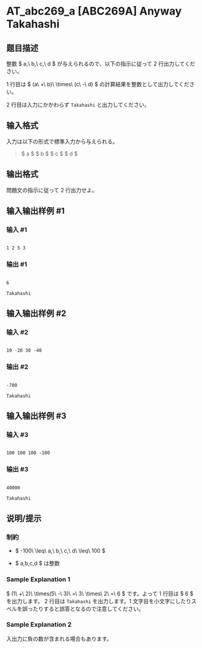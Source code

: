 # AT_abc269_a [ABC269A] Anyway Takahashi

## 题目描述

[problemUrl]: https://atcoder.jp/contests/abc269/tasks/abc269_a

整数 $ a,\ b,\ c,\ d $ が与えられるので、以下の指示に従って 2 行出力してください。

1 行目は $ (a\ +\ b)\ \times\ (c\ -\ d) $ の計算結果を整数として出力してください。  
 2 行目は入力にかかわらず `Takahashi` と出力してください。

## 输入格式

入力は以下の形式で標準入力から与えられる。

> $ a $ $ b $ $ c $ $ d $

## 输出格式

問題文の指示に従って 2 行出力せよ。

## 输入输出样例 #1

### 输入 #1

```
1 2 5 3
```

### 输出 #1

```
6
Takahashi
```

## 输入输出样例 #2

### 输入 #2

```
10 -20 30 -40
```

### 输出 #2

```
-700
Takahashi
```

## 输入输出样例 #3

### 输入 #3

```
100 100 100 -100
```

### 输出 #3

```
40000
Takahashi
```

## 说明/提示

### 制約

- $ -100\ \leq\ a,\ b,\ c,\ d\ \leq\ 100 $
- $ a,b,c,d $ は整数

### Sample Explanation 1

$ (1\ +\ 2)\ \times(5\ -\ 3)\ =\ 3\ \times\ 2\ =\ 6 $ です。よって 1 行目は $ 6 $ を出力します。 2 行目は `Takahashi` を出力します。1 文字目を小文字にしたりスペルを誤ったりすると誤答となるので注意してください。

### Sample Explanation 2

入出力に負の数が含まれる場合もあります。